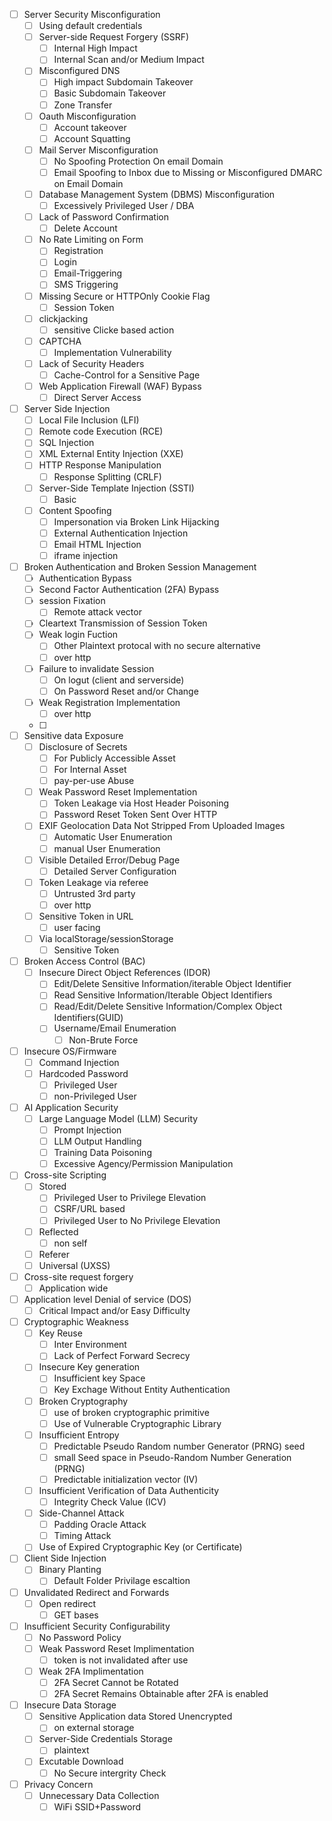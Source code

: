 


- [ ] Server Security Misconfiguration
	- [ ] Using default credentials 
	- [ ] Server-side Request Forgery (SSRF)
		- [ ] Internal High Impact
		- [ ] Internal Scan and/or Medium Impact
	- [ ] Misconfigured DNS
		- [ ] High impact Subdomain Takeover
		- [ ] Basic Subdomain Takeover
		- [ ] Zone Transfer
	- [ ] Oauth Misconfiguration
		- [ ] Account takeover
		- [ ] Account Squatting
	- [ ] Mail Server Misconfiguration
		- [ ] No Spoofing Protection On email Domain
		- [ ] Email Spoofing to Inbox due to Missing or Misconfigured DMARC on Email Domain
	- [ ] Database Management System (DBMS) Misconfiguration
		- [ ] Excessively Privileged User / DBA
	- [ ] Lack of Password Confirmation
		- [ ] Delete Account
	- [ ] No Rate Limiting on Form
		- [ ] Registration
		- [ ] Login
		- [ ] Email-Triggering
		- [ ] SMS Triggering
	- [ ] Missing Secure or HTTPOnly Cookie Flag
		- [ ] Session Token
	- [ ] clickjacking
		- [ ] sensitive Clicke based action
	- [ ] CAPTCHA
		- [ ] Implementation Vulnerability
	- [ ] Lack of Security Headers
		- [ ] Cache-Control for a Sensitive Page
	- [ ] Web Application Firewall (WAF) Bypass
		- [ ] Direct Server Access
- [ ] Server Side Injection
	- [ ] Local File Inclusion (LFI)
	- [ ] Remote code Execution (RCE)
	- [ ] SQL Injection
	- [ ] XML External Entity Injection (XXE)
	- [ ] HTTP Response Manipulation
		- [ ] Response Splitting (CRLF)
	- [ ] Server-Side Template Injection (SSTI)
		- [ ] Basic
	- [ ] Content Spoofing
		- [ ] Impersonation via Broken Link Hijacking
		- [ ] External Authentication Injection
		- [ ] Email HTML Injection
		- [ ] iframe injection
- [ ] Broken Authentication and Broken Session Management
	- [ ] Authentication Bypass
	- [ ] Second Factor Authentication (2FA) Bypass
	- [ ] session Fixation
		- [ ] Remote attack vector
	- [ ] Cleartext Transmission of Session Token
	- [ ] Weak login Fuction
		- [ ] Other Plaintext protocal with no secure alternative
		- [ ] over http
	- [ ] Failure to invalidate Session
		- [ ] On logut (client and serverside)
		- [ ] On Password Reset and/or Change
	- [ ] Weak Registration Implementation
		- [ ] over http
	- [ ] 
- [ ] Sensitive data Exposure
	- [ ] Disclosure of Secrets
		- [ ] For Publicly Accessible Asset
		- [ ] For Internal Asset
		- [ ] pay-per-use Abuse
	- [ ] Weak Password Reset Implementation
		- [ ] Token Leakage via Host Header Poisoning
		- [ ] Password Reset Token Sent Over HTTP
	- [ ] EXIF Geolocation Data Not Stripped From Uploaded Images
		- [ ] Automatic User Enumeration
		- [ ] manual User Enumeration
	- [ ] Visible Detailed Error/Debug Page
		- [ ] Detailed Server Configuration 
	- [ ] Token Leakage via referee 
		- [ ] Untrusted 3rd party
		- [ ] over http
	- [ ] Sensitive Token in URL
		- [ ] user facing
	- [ ] Via localStorage/sessionStorage
		- [ ] Sensitive Token
- [ ] Broken Access Control (BAC)
	- [ ] Insecure Direct Object References (IDOR)
		- [ ] Edit/Delete Sensitive Information/iterable Object Identifier
		- [ ] Read Sensitive Information/Iterable Object Identifiers
		- [ ] Read/Edit/Delete Sensitive Information/Complex Object Identifiers(GUID)
		- [ ] Username/Email Enumeration
			- [ ] Non-Brute Force
- [ ] Insecure OS/Firmware
	- [ ] Command Injection
	- [ ] Hardcoded Password
		- [ ] Privileged User
		- [ ] non-Privileged User
- [ ] AI Application Security
	- [ ] Large Language Model (LLM) Security
		- [ ] Prompt Injection
		- [ ] LLM Output Handling
		- [ ] Training Data Poisoning
		- [ ] Excessive Agency/Permission Manipulation
- [ ] Cross-site Scripting
	- [ ] Stored
		- [ ] Privileged User to Privilege Elevation
		- [ ] CSRF/URL based
		- [ ] Privileged User to No Privilege Elevation
	- [ ] Reflected 
		- [ ] non self
	- [ ] Referer
	- [ ] Universal (UXSS)
- [ ] Cross-site request forgery
	- [ ] Application wide
- [ ] Application level Denial of service (DOS)
	- [ ] Critical Impact and/or Easy Difficulty
- [ ] Cryptographic Weakness
	- [ ] Key Reuse
		- [ ] Inter Environment
		- [ ] Lack of Perfect Forward Secrecy
	- [ ] Insecure Key generation
		- [ ] Insufficient key Space
		- [ ] Key Exchage Without Entity Authentication
	- [ ] Broken Cryptography 
		- [ ] use of broken cryptographic primitive
		- [ ] Use of Vulnerable Cryptographic Library
	- [ ] Insufficient Entropy
		- [ ] Predictable Pseudo Random number Generator (PRNG) seed
		- [ ] small Seed space in Pseudo-Random Number Generation (PRNG)
		- [ ] Predictable initialization vector (IV)
	- [ ] Insufficient Verification of Data Authenticity
		- [ ] Integrity Check Value (ICV)
	- [ ] Side-Channel Attack
		- [ ] Padding Oracle Attack
		- [ ] Timing Attack
	- [ ] Use of Expired Cryptographic Key (or Certificate)
- [ ] Client Side Injection
	- [ ] Binary Planting
		- [ ] Default Folder Privilage escaltion
- [ ] Unvalidated Redirect and Forwards
	- [ ] Open redirect
		- [ ] GET bases
- [ ] Insufficient Security Configurability
	- [ ] No Password Policy
	- [ ] Weak Password Reset Implimentation
		- [ ] token is not invalidated after use
	- [ ] Weak 2FA Implimentation 
		- [ ] 2FA Secret Cannot be Rotated
		- [ ] 2FA Secret Remains Obtainable after 2FA is enabled
- [ ] Insecure Data Storage
	- [ ] Sensitive Application data Stored Unencrypted
		- [ ] on external storage
	- [ ] Server-Side Credentials Storage
		- [ ] plaintext
	- [ ] Excutable Download
		- [ ] No Secure intergrity Check

- [ ] Privacy Concern
	- [ ] Unnecessary Data Collection
		- [ ] WiFi SSID+Password